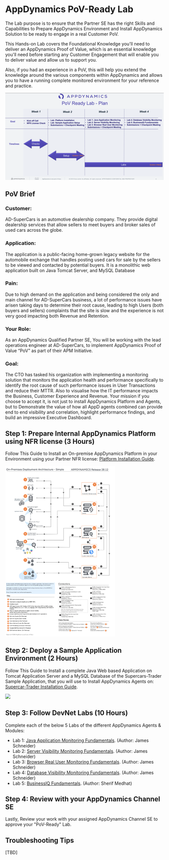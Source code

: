 # AppDynamics PoV-Ready Lab
The Lab purpose is to ensure that the Partner SE has the right Skills and Capabilities to Prepare AppDynamics Environment and Install AppDynamics Solution to be ready to engage in a real Customer PoV. 

This Hands-on Lab covers the Foundational Knowledge you'll need to deliver an AppDynamics Proof of Value, which is an essential knowledge you'll need before starting any Customer Engagement that will enable you to deliver value and allow us to support you.

Also, if you had an experience in a PoV, this will help you extend the knowledge around the various components within AppDynamics and allows you to have a running complete monitored environment for your reference and practice.

<img src="https://github.com/sherifadel90/AppDynamicsPlatformInstallation/blob/master/assets/images/00-LabPlan.png" width="650">

## PoV Brief

### Customer:
AD-SuperCars is an automotive dealership company. They provide digital dealership services that allow sellers to meet buyers and broker sales of used cars across the globe.

### Application:
The application is a public-facing home-grown legacy website for the automobile exchange that handles posting used cars for sale by the sellers to be viewed and  contacted by potential buyers.
It is a monolithic web application built on Java Tomcat Server, and MySQL Database 

### Pain:
Due to high demand on the application and being considered the only and main channel for AD-SuperCars business, a lot of performance issues have arisen taking days to determine their root cause, leading to high Users (both buyers and sellers) complaints that the site is slow and the experience is not very good impacting both Revenue and Retention.

### Your Role:
As an AppDynamics Qualified Partner SE, You will be working with the lead operations engineer at AD-SuperCars, to implement AppDynamics Proof of Value “PoV” as part of their APM Initiative.

### Goal:
The CTO has tasked his organization with implementing a monitoring solution that monitors the application health and performance specifically to identify the root cause of such performance issues in User Transactions and reduce their MTTR. 
Also to visualise how the IT performance impacts the Business, Customer Experience and Revenue.
Your mission if you choose to accept it, is not just to install AppDynamics Platform and Agents, but to Demonstrate the value of how all AppD agents combined can provide end to end visibility and correlation, highlight performance findings, and build an impressive Executive Dashboard.



## Step 1:  Prepare Internal AppDynamics Platform using NFR license (3 Hours)
Follow This Guide to Install an On-premise AppDynamics Platform in your Environment using your Partner NFR license:
[Platform Installation Guide](https://github.com/sherifadel90/AppDynamicsPlatformInstallation).

<img src="https://github.com/sherifadel90/AppDynamicsPlatformInstallation/blob/master/assets/images/00-onpremise-diagram.png" width="350">


## Step 2: Deploy a Sample Application Environment (2 Hours)
Follow This Guide to Install a complete Java Web based Application on Tomcat Application Server and a MySQL Database of the Supercars-Trader Sample Application,  that you will use to Install AppDynamics Agents on: [Supercar-Trader Installation Guide](https://github.com/sherifadel90/AppDynamics-SupercarsJavaApp).

<img src="https://github.com/sherifadel90/AppDynamics-SupercarsJavaApp/blob/master/doc-images/supercars-home.png" width="400">

## Step 3: Follow DevNet Labs (10 Hours)
Complete  each of the  below 5 Labs of the different AppDynamics Agents & Modules:
- Lab 1: [Java Application Monitoring Fundamentals](https://developer.cisco.com/learning/lab/fnd-01-appd-apm-java/step/1). (Author: James Schneider)
- Lab 2: [Server Visibility Monitoring Fundamentals](https://developer.cisco.com/learning/lab/fnd-02-appd-svm/step/1). (Author: James Schneider)
- Lab 3: [Browser Real User Monitoring Fundamentals](https://developer.cisco.com/learning/lab/fnd-03-appd-brum/step/1). (Author: James Schneider)
- Lab 4: [Database Visibility Monitoring Fundamentals](https://developer.cisco.com/learning/lab/fnd-04-appd-dbmon/step/1). (Author: James Schneider)
- Lab 5: [BusinessIQ Fundamentals](https://developer.cisco.com/learning/lab/fnd-05-appd-biq/step/1). (Author: Sherif Medhat)

## Step 4: Review with your AppDynamics Channel SE
Lastly, Review your work with your assigned AppDynamics Channel SE to approve your "PoV-Ready" Lab.

## Troubleshooting Tips
[TBD]
